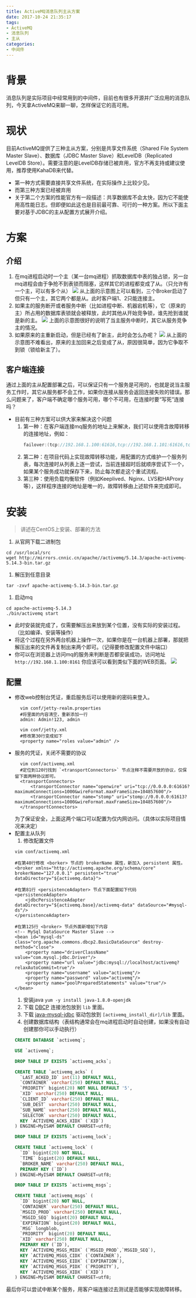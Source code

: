 ```yaml
---
title: ActiveMQ消息队列主从方案
date: 2017-10-24 21:35:17
tags:
- ActiveMQ
- 消息队列
- 主从
categories:
- 中间件
---
```


# 背景

消息队列是实际项目中经常用到的中间件，目前也有很多开源并广泛应用的消息队列，今天拿ActiveMQ来聊一聊，怎样保证它的高可用。

# 现状

目前ActiveMQ提供了三种主从方案，分别是共享文件系统（Shared File System Master Slave）、数据库（JDBC Master Slave）和LevelDB（Replicated LevelDB Store）。需要注意的是LevelDB存储已被弃用，官方不再支持或建议使用，推荐使用KahaDB来代替。

* 第一种方式需要直接共享文件系统，在实际操作上比较少见。
* 而第三种方案已经被弃用
* 关于第二个方案的性能官方有一段描述：共享数据库不会太快，因为它不能使用高性能日志。但即便如此这也是目前最可靠、可行的一种方案。所以下面主要对基于JDBC的主从配置方式展开介绍。
<!-- more -->
# 方案

## 介绍

1. 在mq进程启动时一个主（某一台mq进程）抓取数据库中表的独占锁，另一台mq进程会由于争抢不到表锁而阻塞，这样其它的进程都变成了从。（只允许有一个主，可以有多个从）
  ![](/images/jdbc-master-slave-Startup.png)
  从上面的示意图上可以看到，三个Broker启动了但只有一个主，其它两个都是从。此时客户端1、2只能连接主。
1. 如果主的服务断开或者服务中断（比如进程中断、机器宕机等），它（原来的主）所占用的数据库表锁就会被释放，此时其他从开始竞争锁，谁先抢到谁就是新的主。
  ![](/images/jdbc-master-slave-MasterFailed.png)
  上面的示意图很好的说明了当主服务中断时，其它从服务竞争主的情况。</li>
1. 如果原来的主重新启动，但是已经有了新主，此时会怎么办呢？
  ![](/images/jdbc-master-slave-MasterRestarted.png)
  从上面的示意图不难看出，原来的主加回来之后变成了从，原因很简单，因为它争取不到锁（锁给新主了）。

## 客户端连接

通过上面的主从配置部署之后，可以保证只有一个服务是可用的，也就是说当主服务工作时，其它从服务都不会工作，如果你连接从服务会返回连接失败的错误。那么问题来了，客户端不确定哪个服务可用，哪个不可用，在连接时要“写死”连接吗？

* 目前有三种方案可以供大家来解决这个问题
  1. 第一种：在客户端连接mq服务的地址上来解决，我们可以使用含故障转移的连接地址，例如：
      ```java
      failover:(tcp://192.168.1.100:61616,tcp://192.168.1.101:61616,tcp://192.168.1.102:61616)
      ```
  1. 第二种：在项目代码上实现故障转移功能，用配置的方式维护一个服务列表，每次连接时从列表上逐一尝试，当前连接超时后就顺序尝试下一个，如果某个服务成功就保存下来，防止每次都走这个重试流程。
  1. 第三种：使用负载均衡软件（例如Keeplived、Nginx、LVS和HAProxy等），这样程序连接的地址是唯一的，故障转移由上述软件来完成即可。

# 安装

> 讲述在CentOS上安装、部署的方法

1. 从官网下载二进制包
  ```shell
  cd /usr/local/src
  wget http://mirrors.cnnic.cn/apache//activemq/5.14.3/apache-activemq-5.14.3-bin.tar.gz
  ```
1. 解压到任意目录
  ```shell
  tar -zxvf apache-activemq-5.14.3-bin.tar.gz
  ```
1. 启动mq
  ```shell
  cd apache-activemq-5.14.3
  ./bin/activemq start
  ```

* 此时安装就完成了，仅需要解压出来放到某个位置，没有实际的安装过程。（比如编译、安装等操作）
* 将这个过程在另外两台机器上操作一次，如果你是在一台机器上部署，那就把解压出来的文件再复制出来两个即可。（记得要修改配置文件中端口）
* 你可以在浏览器上访问mq的服务来判断是否都安装成功，访问地址 `http://192.168.1.100:8161` 你应该可以看到类似下面的WEB页面。
  ![](/images/activemq-web_console.png)

## 配置

* 修改web控制台凭证，重启服务后可以使用新的密码来登入。
  ```shell
    vim conf/jetty-realm.properties
    #将里面的内容清空，重新添加一行
    admin: Admin!123, admin

    vim conf/jetty.xml
    #修改第30行变成如下
    <property name="roles value="admin" />
  ```
* 服务的凭证，关闭不需要的协议
  ```shell
    vim conf/activemq.xml
    #定位到120行找到 `<transportConnectors>` 节点注释不需要开放的协议，仅保留下面两种协议即可。
    <transportConnectors>
        <transportConnector name="openwire" uri="tcp://0.0.0.0:61616?maximumConnections=1000&wireFormat.maxFrameSize=104857600"/>
        <transportConnector name="stomp" uri="stomp://0.0.0.0:61613?maximumConnections=1000&wireFormat.maxFrameSize=104857600"/>
    </transportConnectors>
  ```
  为了保证安全，上面这两个端口可以配置为仅内网访问。（具体以实际项目情况来决定）
* 配置主从队列
  1. 修改配置文件
    ```shell
    vim conf/activemq.xml

    #在第40行修改 <borker> 节点的 brokerName 属性，新加入 persistent 属性。
    <broker xmlns="http://activemq.apache.org/schema/core" brokerName="127.0.0.1" persistent="true" dataDirectory="${activemq.data}">

    #在第81行 <persistenceAdapter> 节点下面配置如下代码
    <persistenceAdapter>
        <jdbcPersistenceAdapter dataDirectory="${activemq.base}/activemq-data" dataSource="#mysql-ds"/>
    </persistenceAdapter>

    #在第125行 <broker> 节点外面新增如下内容
    <!-- MySql DataSource Master Slave -->
    <bean id="mysql-ds" class="org.apache.commons.dbcp2.BasicDataSource" destroy-method="close">
        <property name="driverClassName" value="com.mysql.jdbc.Driver"/>
        <property name="url value="jdbc:mysql://localhost/activemq?relaxAutoCommit=true"/>
        <property name="username" value="activemq"/>
        <property name="password" value="activemq"/>
        <property name="poolPreparedStatements" value="true"/>
    </bean>
    ```
  1. 安装java `yum -y install java-1.8.0-openjdk`
  1. 下载 [DBCP](http://central.maven.org/maven2/org/apache/commons/commons-dbcp2/2.1.1/commons-dbcp2-2.1.1.jar) 连接池包放到 `lib` 里面。
  1. 下载 [java-mysql-jdbc](http://central.maven.org/maven2/mysql/mysql-connector-java/5.1.38/mysql-connector-java-5.1.38.jar) 驱动包放到 `[activemq_install_dir]/lib` 里面。
  1. 创建数据库结构（表结构通常会在mq进程启动时自动创建，如果没有自动创建那你可以手动执行）
    ```sql
    CREATE DATABASE `activemq`;

    USE `activemq`;

    DROP TABLE IF EXISTS `activemq_acks`;

    CREATE TABLE `activemq_acks` (
      `LAST_ACKED_ID` int(11) DEFAULT NULL,
      `CONTAINER` varchar(250) DEFAULT NULL,
      `PRIORITY` bigint(20) NOT NULL DEFAULT '5',
      `XID` varchar(250) DEFAULT NULL,
      `CLIENT_ID` varchar(250) DEFAULT NULL,
      `SUB_DEST` varchar(250) DEFAULT NULL,
      `SUB_NAME` varchar(250) DEFAULT NULL,
      `SELECTOR` varchar(250) DEFAULT NULL,
      KEY `ACTIVEMQ_ACKS_XIDX` (`XID`)
    ) ENGINE=MyISAM DEFAULT CHARSET=utf8;

    DROP TABLE IF EXISTS `activemq_lock`;

    CREATE TABLE `activemq_lock` (
      `ID` bigint(20) NOT NULL,
      `TIME` bigint(20) DEFAULT NULL,
      `BROKER_NAME` varchar(250) DEFAULT NULL,
      PRIMARY KEY (`ID`)
    ) ENGINE=MyISAM DEFAULT CHARSET=utf8;

    DROP TABLE IF EXISTS `activemq_msgs`;

    CREATE TABLE `activemq_msgs` (
      `ID` bigint(20) NOT NULL,
      `CONTAINER` varchar(250) DEFAULT NULL,
      `MSGID_PROD` varchar(250) DEFAULT NULL,
      `MSGID_SEQ` bigint(20) DEFAULT NULL,
      `EXPIRATION` bigint(20) DEFAULT NULL,
      `MSG` longblob,
      `PRIORITY` bigint(20) DEFAULT NULL,
      `XID` varchar(250) DEFAULT NULL,
      PRIMARY KEY (`ID`),
      KEY `ACTIVEMQ_MSGS_MIDX` (`MSGID_PROD`,`MSGID_SEQ`),
      KEY `ACTIVEMQ_MSGS_CIDX` (`CONTAINER`),
      KEY `ACTIVEMQ_MSGS_EIDX` (`EXPIRATION`),
      KEY `ACTIVEMQ_MSGS_PIDX` (`PRIORITY`),
      KEY `ACTIVEMQ_MSGS_XIDX` (`XID`)
    ) ENGINE=MyISAM DEFAULT CHARSET=utf8;
    ```

最后你可以尝试中断某个服务，用客户端连接过去测试是否能够实现故障转移。
